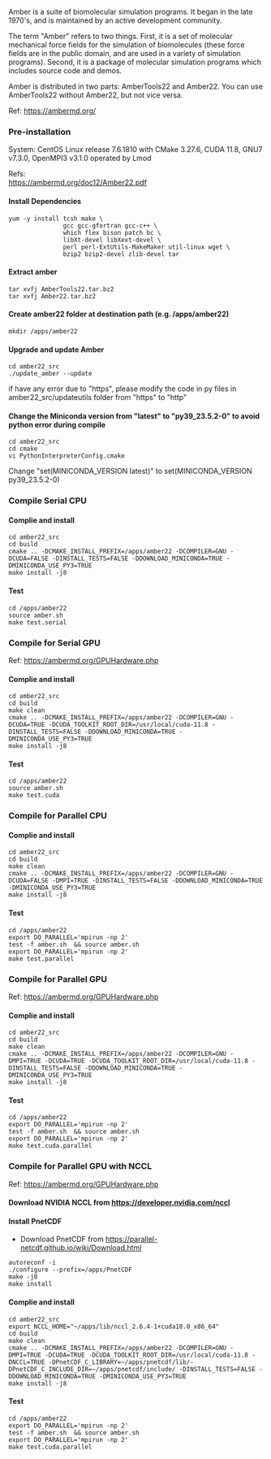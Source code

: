 Amber is a suite of biomolecular simulation programs. It began in the late 1970's, and is maintained by an active development community.

The term "Amber" refers to two things. First, it is a set of molecular mechanical force fields for the simulation of biomolecules (these force fields are in the public domain, and are used in a variety of simulation programs). Second, it is a package of molecular simulation programs which includes source code and demos.

Amber is distributed in two parts: AmberTools22 and Amber22. You can use AmberTools22 without Amber22, but not vice versa.

Ref: https://ambermd.org/


### Pre-installation

System: CentOS Linux release 7.6.1810 with CMake 3.27.6, CUDA 11.8, GNU7 v7.3.0, OpenMPI3 v3.1.0 operated by Lmod

Refs: \
https://ambermd.org/doc12/Amber22.pdf

#### Install Dependencies
```
yum -y install tcsh make \
			   gcc gcc-gfortran gcc-c++ \
			   which flex bison patch bc \
			   libXt-devel libXext-devel \
			   perl perl-ExtUtils-MakeMaker util-linux wget \
			   bzip2 bzip2-devel zlib-devel tar
```

#### Extract amber
```
tar xvfj AmberTools22.tar.bz2
tar xvfj Amber22.tar.bz2
```

#### Create amber22 folder at destination path (e.g. /apps/amber22)
```
mkdir /apps/amber22
```

#### Upgrade and update Amber
```
cd amber22_src
./update_amber --update
```
if have any error due to "https", please modify the code in py files in amber22_src/updateutils folder from "https" to "http"

#### Change the Miniconda version from "latest" to "py39_23.5.2-0" to avoid python error during compile
```
cd amber22_src
cd cmake
vi PythonInterpreterConfig.cmake
```
Change "set(MINICONDA_VERSION latest)" to set(MINICONDA_VERSION py39_23.5.2-0)

### Compile Serial CPU

#### Complie and install
```
cd amber22_src
cd build
cmake .. -DCMAKE_INSTALL_PREFIX=/apps/amber22 -DCOMPILER=GNU -DCUDA=FALSE -DINSTALL_TESTS=FALSE -DDOWNLOAD_MINICONDA=TRUE -DMINICONDA_USE_PY3=TRUE
make install -j8
```

#### Test
```
cd /apps/amber22
source amber.sh
make test.serial
```

### Compile for Serial GPU

Ref: https://ambermd.org/GPUHardware.php

#### Complie and install
```
cd amber22_src
cd build
make clean
cmake .. -DCMAKE_INSTALL_PREFIX=/apps/amber22 -DCOMPILER=GNU -DCUDA=TRUE -DCUDA_TOOLKIT_ROOT_DIR=/usr/local/cuda-11.8 -DINSTALL_TESTS=FALSE -DDOWNLOAD_MINICONDA=TRUE -DMINICONDA_USE_PY3=TRUE
make install -j8
```

#### Test
```
cd /apps/amber22
source amber.sh
make test.cuda
```

### Compile for Parallel CPU

#### Complie and install
```
cd amber22_src
cd build
make clean
cmake .. -DCMAKE_INSTALL_PREFIX=/apps/amber22 -DCOMPILER=GNU -DCUDA=FALSE -DMPI=TRUE -DINSTALL_TESTS=FALSE -DDOWNLOAD_MINICONDA=TRUE -DMINICONDA_USE_PY3=TRUE
make install -j8
```

#### Test
```
cd /apps/amber22
export DO_PARALLEL='mpirun -np 2'
test -f amber.sh  && source amber.sh
export DO_PARALLEL='mpirun -np 2'
make test.parallel
```

### Compile for Parallel GPU

Ref: https://ambermd.org/GPUHardware.php

#### Complie and install
```
cd amber22_src
cd build
make clean
cmake .. -DCMAKE_INSTALL_PREFIX=/apps/amber22 -DCOMPILER=GNU -DMPI=TRUE -DCUDA=TRUE -DCUDA_TOOLKIT_ROOT_DIR=/usr/local/cuda-11.8 -DINSTALL_TESTS=FALSE -DDOWNLOAD_MINICONDA=TRUE -DMINICONDA_USE_PY3=TRUE
make install -j8
```

#### Test
```
cd /apps/amber22
export DO_PARALLEL='mpirun -np 2'
test -f amber.sh  && source amber.sh
export DO_PARALLEL='mpirun -np 2'
make test.cuda.parallel
```

### Compile for Parallel GPU with NCCL

Ref: https://ambermd.org/GPUHardware.php

#### Download NVIDIA NCCL from https://developer.nvidia.com/nccl

#### Install PnetCDF

* Download PnetCDF from https://parallel-netcdf.github.io/wiki/Download.html
```
autoreconf -i
./configure --prefix=/apps/PnetCDF
make -j8
make install
```

#### Complie and install
```
cd amber22_src
export NCCL_HOME="~/apps/lib/nccl_2.6.4-1+cuda10.0_x86_64"
cd build
make clean
cmake .. -DCMAKE_INSTALL_PREFIX=/apps/amber22 -DCOMPILER=GNU -DMPI=TRUE -DCUDA=TRUE -DCUDA_TOOLKIT_ROOT_DIR=/usr/local/cuda-11.8 -DNCCL=TRUE -DPnetCDF_C_LIBRARY=~/apps/pnetcdf/lib/-DPnetCDF_C_INCLUDE_DIR=~/apps/pnetcdf/include/ -DINSTALL_TESTS=FALSE -DDOWNLOAD_MINICONDA=TRUE -DMINICONDA_USE_PY3=TRUE
make install -j8
```

#### Test
```
cd /apps/amber22
export DO_PARALLEL='mpirun -np 2'
test -f amber.sh  && source amber.sh
export DO_PARALLEL='mpirun -np 2'
make test.cuda.parallel
```
